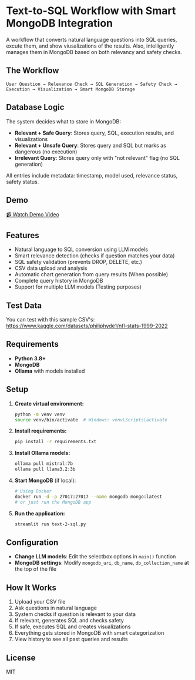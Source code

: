 # Text-to-SQL Workflow with Smart MongoDB Integration

A workflow that converts natural language questions into SQL queries, excute them, and show viusalizations of the results. Also, intelligently manages them in MongoDB based on both relevancy and safety checks.

## The Workflow

```
User Question → Relevance Check → SQL Generation → Safety Check → Execution → Visualization → Smart MongoDB Storage
```

## Database Logic

The system decides what to store in MongoDB:

- **Relevant + Safe Query**: Stores query, SQL, execution results, and visualizations
- **Relevant + Unsafe Query**: Stores query and SQL but marks as dangerous (no execution)  
- **Irrelevant Query**: Stores query only with "not relevant" flag (no SQL generation)

All entries include metadata: timestamp, model used, relevance status, safety status.

## Demo

[📹 Watch Demo Video](./Text2sql-demo.mp4)

## Features

- Natural language to SQL conversion using LLM models
- Smart relevance detection (checks if question matches your data)
- SQL safety validation (prevents DROP, DELETE, etc.)
- CSV data upload and analysis
- Automatic chart generation from query results (When possible)
- Complete query history in MongoDB
- Support for multiple LLM models (Testing purposes)

## Test Data

You can test with this sample CSV's: https://www.kaggle.com/datasets/philiphyde1/nfl-stats-1999-2022

## Requirements

- **Python 3.8+**
- **MongoDB**
- **Ollama** with models installed

## Setup

1. **Create virtual environment:**
   ```bash
   python -m venv venv
   source venv/bin/activate  # Windows: venv\Scripts\activate
   ```

2. **Install requirements:**
   ```bash
   pip install -r requirements.txt
   ```

3. **Install Ollama models:**
   ```bash
   ollama pull mistral:7b
   ollama pull llama3.2:3b
   ```

4. **Start MongoDB** (if local):
   ```bash
   # Using Docker
   docker run -d -p 27017:27017 --name mongodb mongo:latest
   # or just run the MongoDB app
   ```

5. **Run the application:**
   ```bash
   streamlit run text-2-sql.py
   ```

## Configuration

- **Change LLM models**: Edit the selectbox options in `main()` function
- **MongoDB settings**: Modify `mongodb_uri`, `db_name`, `db_collection_name` at the top of the file

## How It Works

1. Upload your CSV file
2. Ask questions in natural language
3. System checks if question is relevant to your data
4. If relevant, generates SQL and checks safety
5. If safe, executes SQL and creates visualizations  
6. Everything gets stored in MongoDB with smart categorization
7. View history to see all past queries and results

## License
MIT
